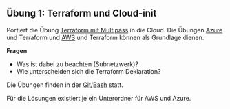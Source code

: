 ## Übung 1: Terraform und Cloud-init

Portiert die Übung [Terraform mit Multipass](../02-1-terraform) in die Cloud. Die Übungen [Azure](../03-3-azure/) und Terraform und [AWS](../03-6-aws/) und Terraform können als Grundlage dienen.

**Fragen**

- Was ist dabei zu beachten (Subnetzwerk)?
- Wie unterscheiden sich die Terraform Deklaration?

Die Übungen finden in der [Git/Bash](https://git-scm.com/downloads) statt. 

Für die Lösungen existiert je ein Unterordner für AWS und Azure.
  
